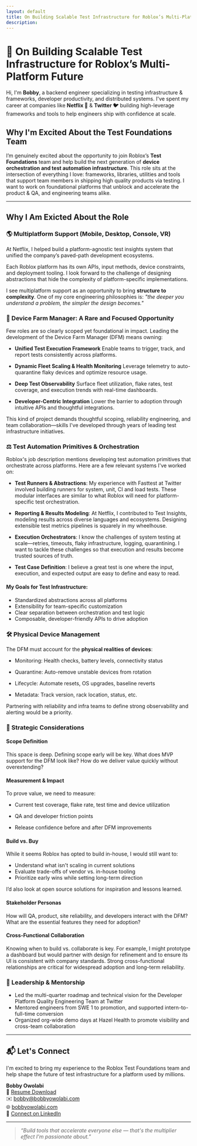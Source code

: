 ```yaml
---
layout: default
title: On Building Scalable Test Infrastructure for Roblox’s Multi-Platform Future
description: 
---
```


# 🚀 On Building Scalable Test Infrastructure for Roblox’s Multi-Platform Future

Hi, I'm **Bobby**, a backend engineer specializing in testing infrastructure & frameworks, developer productivity, and distributed systems. I've spent my career at companies like **Netflix 🍿** & **Twitter 🐦** building high-leverage frameworks and tools to help engineers ship with confidence at scale.

## Why I'm Excited About the Test Foundations Team
I’m genuinely excited about the opportunity to join Roblox’s **Test Foundations** team and help build the next generation of **device orchestration and test automation infrastructure**. This role sits at the intersection of everything I love: frameworks, libraries, utilities and tools that support team members in shipping high quality products via testing. I want to work on foundational platforms that unblock and accelerate the product & QA, and engineering teams alike.

---

## Why I Am Exicted About the Role


### 🌎 Multiplatform Support (Mobile, Desktop, Console, VR) 
At Netflix, I helped build a platform-agnostic test insights system that unified the company’s paved-path development ecosystems.

Each Roblox platform has its own APIs, input methods, device constraints, and deployment tooling. I look forward to the challenge of designing abstractions that hide the complexity of platform-specific implementations.

I see multiplatform support as an opportunity to bring **structure to complexity**. One of my core engineering philosophies is: *"the deeper you understand a problem, the simpler the design becomes."*


### 🧰 Device Farm Manager: A Rare and Focused Opportunity
Few roles are so clearly scoped yet foundational in impact. Leading the development of the Device Farm Manager (DFM) means owning:

  * **Unified Test Execution Framework**
  Enable teams to trigger, track, and report tests consistently across platforms.

  * **Dynamic Fleet Scaling & Health Monitoring**
  Leverage telemetry to auto-quarantine flaky devices and optimize resource usage.

  * **Deep Test Observability**
  Surface fleet utilization, flake rates, test coverage, and execution trends with real-time dashboards.

  * **Developer-Centric Integration**
  Lower the barrier to adoption through intuitive APIs and thoughtful integrations.

This kind of project demands thoughtful scoping, reliability engineering, and team collaboration—skills I've developed through years of leading test infrastructure initiatives.

### ⚖️ Test Automation Primitives & Orchestration
Roblox's job description mentions developing test automation primitives that orchestrate across platforms. Here are a few relevant systems I've worked on:

- **Test Runners & Abstractions**: My experience with Fasttest at Twitter involved building runners for system, unit, CI and load tests. These modular interfaces are similar to what Roblox will need for platform-specific test orchestration.

* **Reporting & Results Modeling**: At Netflix, I contributed to Test Insights, modeling results across diverse languages and ecosystems. Designing extensible test metrics pipelines is squarely in my wheelhouse.

- **Execution Orchestrators**: I know the challenges of system testing at scale—retries, timeouts, flaky infrastructure, logging, quarantining. I want to tackle these challenges so that execution and results become trusted sources of truth.

* **Test Case Definition**: 
I believe a great test is one where the input, execution, and expected output are easy to define and easy to read.

#### My Goals for Test Infrastructure:

- Standardized abstractions across all platforms  
- Extensibility for team-specific customization  
- Clear separation between orchestration and test logic  
- Composable, developer-friendly APIs to drive adoption 

### 🛠️ Physical Device Management

The DFM must account for the **physical realities of devices**:

* Monitoring: Health checks, battery levels, connectivity status

* Quarantine: Auto-remove unstable devices from rotation

* Lifecycle: Automate resets, OS upgrades, baseline reverts

* Metadata: Track version, rack location, status, etc.

Partnering with reliability and infra teams to define strong observability and alerting would be a priority.


### 🧮 Strategic Considerations

#### Scope Definition

This space is deep. Defining scope early will be key. What does MVP support for the DFM look like? How do we deliver value quickly without overextending?


#### Measurement & Impact

To prove value, we need to measure:

* Current test coverage, flake rate, test time and device utilization

* QA and developer friction points  

* Release confidence before and after DFM improvements

#### Build vs. Buy

While it seems Roblox has opted to build in-house, I would still want to:

- Understand what isn't scaling in current solutions  
- Evaluate trade-offs of vendor vs. in-house tooling  
- Prioritize early wins while setting long-term direction  

I’d also look at open source solutions for inspiration and lessons learned.

#### Stakeholder Personas
How will QA, product, site reliability, and developers interact with the DFM? What are the essential features they need for adoption?


#### Cross-Functional Collaboration
Knowing when to build vs. collaborate is key. For example, I might prototype a dashboard but would partner with design for refinement and to ensure its UI is consistent with company standards. Strong cross-functional relationships are critical for widespread adoption and long-term reliability.

### 💬 Leadership & Mentorship
- Led the multi-quarter roadmap and technical vision for the Developer Platform Quality Engineering Team at Twitter  
- Mentored engineers from SWE 1 to promotion, and supported intern-to-full-time conversion  
- Organized org-wide demo days at Hazel Health to promote visibility and cross-team collaboration  


---

## 📬 Let's Connect
I'm excited to bring my experience to the Roblox Test Foundations team and help shape the future of test infrastructure for a platform used by millions.


**Bobby Owolabi**  
📄 [Resume Download][resume-download]  
✉️ bobby@bobbyowolabi.com <br/>
🌐 [bobbyowolabi.com](https://www.bobbyowolabi.com/)  
🔗 [Connect on LinkedIn](https://linkedin.com/in/bobbyowolabi)


---

> *“Build tools that accelerate everyone else — that's the multiplier effect I'm passionate about.”*



[resume-download]: https://drive.google.com/file/d/1PW7cp5q8Wc9LIqyfOlFAExZ8Oqqgj1D9/view?usp=sharing
[job]: https://careers.roblox.com/jobs/6784633
[open-test-reporting-format]: https://github.com/junit-team/junit5/issues/4113